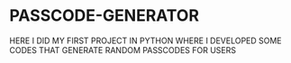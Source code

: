 # PASSCODE-GENERATOR

HERE I DID MY FIRST PROJECT IN PYTHON WHERE I DEVELOPED SOME CODES THAT GENERATE RANDOM PASSCODES FOR USERS
